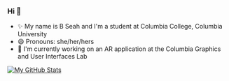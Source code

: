 ### Hi 👋

- ✨ My name is B Seah and I'm a student at Columbia College, Columbia University
- 😄 Pronouns: she/her/hers
- 🔭 I'm currently working on an AR application at the Columbia Graphics and User Interfaces Lab

[![My GitHub Stats](https://github-readme-stats.vercel.app/api/?username=bieseah&count_private=true&showicons=true)]()

<!--
**bieseah/bieseah** is a ✨ _special_ ✨ repository because its `README.md` (this file) appears on your GitHub profile.

Here are some ideas to get you started:

- 🔭 I’m currently working on ...
- 🌱 I’m currently learning ...
- 👯 I’m looking to collaborate on ...
- 🤔 I’m looking for help with ...
- 💬 Ask me about ...
- 📫 How to reach me: ...
- 😄 Pronouns: ...
- ⚡ Fun fact: ...
-->
